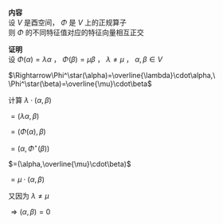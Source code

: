 **内容**  
设 $V$ 是酉空间， $\Phi$ 是 $V$ 上的正规算子  
则 $\Phi$ 的不同特征值对应的特征向量相互正交  
  
**证明**  
设 $\Phi(\alpha)=\lambda\alpha$ ， $\Phi(\beta)=\mu\beta$ ， $\lambda\neq\mu$ ， $\alpha,\beta\in V$  
  
$\Rightarrow\Phi^\star(\alpha)=\overline{\lambda}\cdot\alpha,\ \Phi^\star(\beta)=\overline{\mu}\cdot\beta$  
  
计算  $\lambda\cdot(\alpha,\beta)$  
  
$=(\lambda\alpha,\beta)$  
  
$=(\Phi(\alpha),\beta)$  
  
$=(\alpha,\Phi^\star(\beta))$  
  
$=(\alpha,\overline{\mu}\cdot\beta)$  
  
$=\mu\cdot(\alpha,\beta)$  
  
又因为 $\lambda\neq\mu$  
  
$\Rightarrow(\alpha,\beta)=0$  
